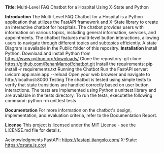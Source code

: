 **Title**: Multi-Level FAQ Chatbot for a Hospital Using X-State and Python

**Introduction**
The Multi-Level FAQ Chatbot for a Hospital is a Python application that utilizes the FastAPI framework and X-State library to create an interactive chatbot for hospitals. The chatbot provides users with information on various topics, including general information, services, and appointments. The chatbot features multi-level button interactions, allowing users to navigate through different topics and subtopics efficiently.
A state Diagram is available in the Public folder of this repositry.
**Installation**
Install Python: Download and install Python from https://www.python.org/downloads/
Clone the repository: git clone https://github.com/RehanMaroof/chatbot.git
Install the requirements: pip install -r requirements.txt
Running the Chatbot
Run the FastAPI server: uvicorn app.main:app --reload
Open your web browser and navigate to http://localhost:8000
Testing
The chatbot is tested using simple tests to verify that state transitions are handled correctly based on user button interactions. The tests are implemented using Python's unittest library and are available in the tests directory. To run the tests, executethe following command: python -m unittest tests

**Documentation**
For more information on the chatbot's design, implementation, and evaluation criteria, refer to the Documentation Report.

**License**
This project is licensed under the MIT License - see the LICENSE.md file for details.

Acknowledgments
FastAPI: https://fastapi.tiangolo.com/
X-State: https://xstate.js.org/
